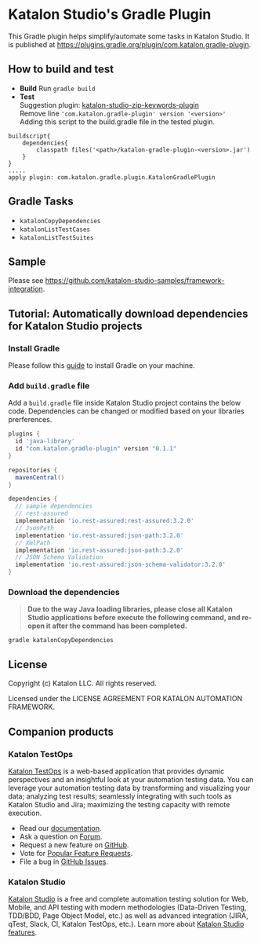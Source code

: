 # Katalon Studio's Gradle Plugin

This Gradle plugin helps simplify/automate some tasks in Katalon Studio. It is published at https://plugins.gradle.org/plugin/com.katalon.gradle-plugin.

## How to build and test
* **Build**
Run `gradle build`
* **Test** 
<br>Suggestion plugin: [katalon-studio-zip-keywords-plugin](https://github.com/katalon-studio/katalon-studio-zip-keywords-plugin)
<br>Remove line `'com.katalon.gradle-plugin' version '<version>'`
<br>Adding this script to the build.gradle file in the tested plugin.
```
buildscript{
    dependencies{
        classpath files('<path>/katalon-gradle-plugin-<version>.jar')
    }
}
.....
apply plugin: com.katalon.gradle.plugin.KatalonGradlePlugin
``` 



## Gradle Tasks

* `katalonCopyDependencies`
* `katalonListTestCases`
* `katalonListTestSuites`

## Sample

Please see https://github.com/katalon-studio-samples/framework-integration.

## Tutorial: Automatically download dependencies for Katalon Studio projects

### Install Gradle

Please follow this [guide](https://gradle.org/install/) to install Gradle on your machine.

### Add `build.gradle` file

Add a `build.gradle` file inside Katalon Studio project contains the below code. Dependencies can be changed or modified based on your libraries prerferences.

```gradle
plugins {
  id 'java-library'
  id "com.katalon.gradle-plugin" version "0.1.1"
}

repositories {
  mavenCentral()
}

dependencies {
  // sample dependencies
  // rest-assured
  implementation 'io.rest-assured:rest-assured:3.2.0'
  // JsonPath
  implementation 'io.rest-assured:json-path:3.2.0'
  // XmlPath
  implementation 'io.rest-assured:json-path:3.2.0'
  // JSON Schema Validation
  implementation 'io.rest-assured:json-schema-validator:3.2.0'
}

```

### Download the dependencies

> **Due to the way Java loading libraries, please close all Katalon Studio applications before execute the following command, and re-open it after the command has been completed.**

```
gradle katalonCopyDependencies
```

## License

Copyright (c) Katalon LLC. All rights reserved.

Licensed under the LICENSE AGREEMENT FOR KATALON AUTOMATION FRAMEWORK.

## Companion products

### Katalon TestOps

[Katalon TestOps](https://analytics.katalon.com) is a web-based application that provides dynamic perspectives and an insightful look at your automation testing data. You can leverage your automation testing data by transforming and visualizing your data; analyzing test results; seamlessly integrating with such tools as Katalon Studio and Jira; maximizing the testing capacity with remote execution.

* Read our [documentation](https://docs.katalon.com/katalon-analytics/docs/overview.html).
* Ask a question on [Forum](https://forum.katalon.com/categories/katalon-analytics).
* Request a new feature on [GitHub](CONTRIBUTING.md).
* Vote for [Popular Feature Requests](https://github.com/katalon-analytics/katalon-analytics/issues?q=is%3Aopen+is%3Aissue+label%3Afeature-request+sort%3Areactions-%2B1-desc).
* File a bug in [GitHub Issues](https://github.com/katalon-analytics/katalon-analytics/issues).

### Katalon Studio
[Katalon Studio](https://www.katalon.com) is a free and complete automation testing solution for Web, Mobile, and API testing with modern methodologies (Data-Driven Testing, TDD/BDD, Page Object Model, etc.) as well as advanced integration (JIRA, qTest, Slack, CI, Katalon TestOps, etc.). Learn more about [Katalon Studio features](https://www.katalon.com/features/).
